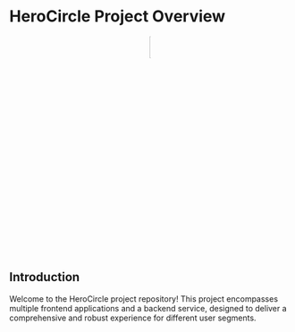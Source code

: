 # HeroCircle Project Overview

<div style="text-align: center;">
  <div style="width: 5%; display: inline-block;">
    <img src="https://assets-global.website-files.com/6057e010b2aa08f0ce7ece0b/6503cdb5071455e5c0b9dcb3_Group%20631404.png" alt="Project Logo/Icon" style="width: 10%; height: auto;">
  </div>
</div>

## Introduction
Welcome to the HeroCircle project repository! This project encompasses multiple frontend applications and a backend service, designed to deliver a comprehensive and robust experience for different user segments. 

